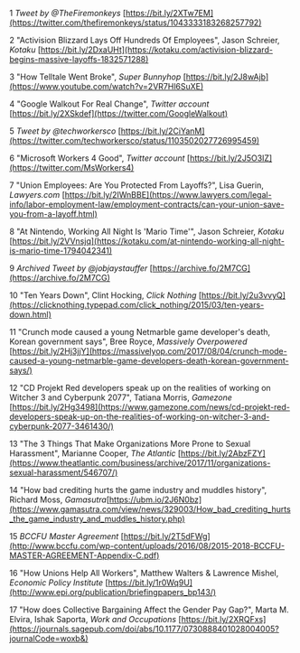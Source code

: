 1
    _Tweet by @TheFiremonkeys_ [https://bit.ly/2XTw7EM](https://twitter.com/thefiremonkeys/status/1043333183268257792)

2
    "Activision Blizzard Lays Off Hundreds Of Employees", Jason Schreier, _Kotaku_ [https://bit.ly/2DxaUHt](https://kotaku.com/activision-blizzard-begins-massive-layoffs-1832571288)

3
    "How Telltale Went Broke", _Super Bunnyhop_ [https://bit.ly/2J8wAjb](https://www.youtube.com/watch?v=2VR7Hl6SuXE)

4
     "Google Walkout For Real Change", _Twitter account_ [https://bit.ly/2XSkdef](https://twitter.com/GoogleWalkout)

5
    _Tweet by @techworkersco_ [https://bit.ly/2CiYanM](https://twitter.com/techworkersco/status/1103502027726995459)

6
    "Microsoft Workers 4 Good", _Twitter account_ [https://bit.ly/2J5O3IZ](https://twitter.com/MsWorkers4)

7
     "Union Employees: Are You Protected From Layoffs?", Lisa Guerin, _Lawyers.com_ [https://bit.ly/2IWnBBE](https://www.lawyers.com/legal-info/labor-employment-law/employment-contracts/can-your-union-save-you-from-a-layoff.html)

8
    "At Nintendo, Working All Night Is 'Mario Time'", Jason Schreier, _Kotaku_  [https://bit.ly/2VVnsjq](https://kotaku.com/at-nintendo-working-all-night-is-mario-time-1794042341)

9
	_Archived Tweet by @jobjaystauffer_ [https://archive.fo/2M7CG](https://archive.fo/2M7CG)

10
    "Ten Years Down", Clint Hocking, _Click Nothing_ [https://bit.ly/2u3vvyQ](https://clicknothing.typepad.com/click_nothing/2015/03/ten-years-down.html)

11
     "Crunch mode caused a young Netmarble game developer's death, Korean government says", Bree Royce, _Massively Overpowered_ [https://bit.ly/2Hj3jjY](https://massivelyop.com/2017/08/04/crunch-mode-caused-a-young-netmarble-game-developers-death-korean-government-says/)

12
     "CD Projekt Red developers speak up on the realities of working on Witcher 3 and Cyberpunk 2077", Tatiana Morris, _Gamezone_ [https://bit.ly/2Hg3498](https://www.gamezone.com/news/cd-projekt-red-developers-speak-up-on-the-realities-of-working-on-witcher-3-and-cyberpunk-2077-3461430/)

13
    "The 3 Things That Make Organizations More Prone to Sexual Harassment", Marianne Cooper, _The Atlantic_ [https://bit.ly/2AbzFZY](https://www.theatlantic.com/business/archive/2017/11/organizations-sexual-harassment/546707/)


14
    "How bad crediting hurts the game industry and muddles history", Richard Moss, _Gamasutra_[https://ubm.io/2J6N0bz](https://www.gamasutra.com/view/news/329003/How_bad_crediting_hurts_the_game_industry_and_muddles_history.php)

15
     _BCCFU Master Agreement_ [https://bit.ly/2T5dFWg](http://www.bccfu.com/wp-content/uploads/2016/08/2015-2018-BCCFU-MASTER-AGREEMENT-Appendix-C.pdf)

16
     "How Unions Help All Workers", Matthew Walters & Lawrence Mishel, _Economic Policy Institute_ [https://bit.ly/1r0Wq9U](http://www.epi.org/publication/briefingpapers_bp143/)

17
     "How does Collective Bargaining Affect the Gender Pay Gap?", Marta M. Elvira, Ishak Saporta, _Work and Occupations_ [https://bit.ly/2XRQFxs](https://journals.sagepub.com/doi/abs/10.1177/0730888401028004005?journalCode=woxb&)
